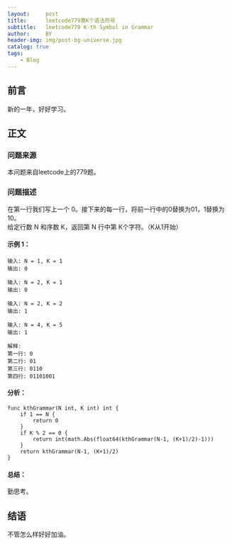 ```yaml
---
layout:     post
title:      leetcode779第K个语法符号
subtitle:   leetcode779 K-th Symbol in Grammar
author:     BY
header-img: img/post-bg-universe.jpg
catalog: true
tags:
    - Blog
---
```



## 前言

新的一年，好好学习。

## 正文

### 问题来源

本问题来自leetcode上的779题。

### 问题描述

在第一行我们写上一个 0。接下来的每一行，将前一行中的0替换为01，1替换为10。  
给定行数 N 和序数 K，返回第 N 行中第 K个字符。（K从1开始） 

#### 示例 1：
```
输入: N = 1, K = 1
输出: 0

输入: N = 2, K = 1
输出: 0

输入: N = 2, K = 2
输出: 1

输入: N = 4, K = 5
输出: 1

解释:
第一行: 0
第二行: 01
第三行: 0110
第四行: 01101001
```

#### 分析：
```
func kthGrammar(N int, K int) int {
    if 1 == N {
        return 0
    }
    if K % 2 == 0 {
        return int(math.Abs(float64(kthGrammar(N-1, (K+1)/2)-1)))
    } 
    return kthGrammar(N-1, (K+1)/2)
}
```

#### 总结：
勤思考。  

## 结语
不管怎么样好好加油。
